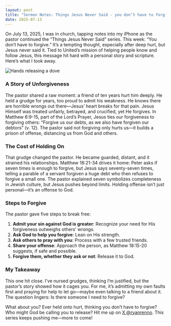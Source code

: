 ```yaml
---
layout: post
title: "Sermon Notes: Things Jesus Never Said - you don’t have to forgive - July 13, 2025"
date: 2025-07-13
---
```


On July 13, 2025, I was in church, tapping notes into my iPhone as the pastor continued the “Things Jesus Never Said” series. This week: “You don’t have to forgive.” It’s a tempting thought, especially after deep hurt, but Jesus never said it. Tied to United’s mission of helping people know and follow Jesus, this message hit hard with a personal story and scripture. Here’s what I took away.

![Hands releasing a dove](/assets/images/hands-dove.jpg)

### A Story of Unforgiveness

The pastor shared a raw moment: a friend of ten years hurt him deeply. He held a grudge for years, too proud to admit his weakness. He knows there are horrible wrongs out there—Jesus’ heart breaks for that pain. Jesus Himself was treated unfairly, betrayed, and crucified, yet He forgives. In Matthew 6:9-15, part of the Lord’s Prayer, Jesus ties our forgiveness to forgiving others: “Forgive us our debts, as we also have forgiven our debtors” (v. 12). The pastor said not forgiving only hurts us—it builds a prison of offense, distancing us from God and others.

### The Cost of Holding On

That grudge changed the pastor. He became guarded, distant, and it strained his relationships. Matthew 18:21-34 drives it home: Peter asks if seven times is enough to forgive, but Jesus says seventy-seven times, telling a parable of a servant forgiven a huge debt who then refuses to forgive a small one. The pastor explained seven symbolizes completeness in Jewish culture, but Jesus pushes beyond limits. Holding offense isn’t just personal—it’s an offense to God.

### Steps to Forgive

The pastor gave five steps to break free:
1. **Admit your sin against God is greater**: Recognize your need for His forgiveness outweighs others’ wrongs.
2. **Ask God to help you forgive**: Lean on His strength.
3. **Ask others to pray with you**: Process with a few trusted friends.
4. **Share your offense**: Approach the person, as Matthew 18:15-20 suggests, if safe and possible.
5. **Forgive them, whether they ask or not**: Release it to God.

### My Takeaway

This one hit close. I’ve nursed grudges, thinking I’m justified, but the pastor’s story showed how it cages you. For me, it’s admitting my own faults first and praying for help to let go—maybe even talking to a friend about it. The question lingers: Is there someone I need to forgive?

What about you? Ever held onto hurt, thinking you don’t have to forgive? Who might God be calling you to release? Hit me up on [X @ryanrenno](https://x.com/ryanrenno). This series keeps pushing me—more to come!
